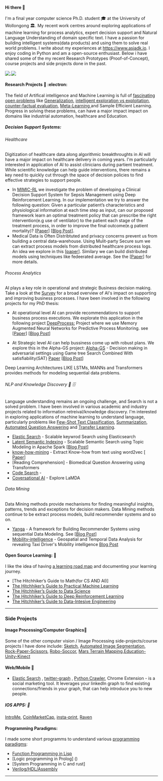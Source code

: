 

####  Hi there 👋

 I'm a final year computer science Ph.D. student :mortar_board: at the University of Wollongong :classical_building:. My recent work centres around exploring applications of machine learning for process analytics, expert decision support and Natural Language Understanding of domain specific text. I have a passion for building intelligent systems(data products) and using them to solve real world problems. I write about my experiences at https://www.asjadk.io. I enjoy coding in Python and am a open-source enthusiast. Below i have shared some of the my recent Research Prototypes (Proof-of-Concept), course projects and side projects done in the past. 


<a href="">
  <img align="center" src="https://github-readme-stats.vercel.app/api/top-langs/?username=asjad99&langs_count=7&layout=compact" />
</a>
<a href="">
  <img align="center" src="https://github-readme-streak-stats.herokuapp.com/?user=asjad99&theme=blue-green" />
</a>



####  Research Projects  🔭 :electron:	

The field of Artifical intelligence and Machine Learning is full of [fascinating open problems](https://www.asjadk.io/real-world-rl/) like [Generalization](https://www.asjadk.io/generalization/), [intelligent exploration vs exploitation](https://www.asjadk.io/strategic-exploration-in-online-decision-making/), [counter-factual evaluation](https://www.asjadk.io/counterfactual-policy-evaluation/), [Meta-Learning
]() and Sample Efficient Learning. Progress in solving these problems, can have a major impact impact on domains like industrial automation, healthcare and Education. 


##### Decision Support Systems: 

###### Healthcare 

Digitization of healthcare data along algorithmic breakthroughts in AI will have a major impact on healthcare delivery in coming years. I'm particularly interested in application of AI to assist clinicians during partient treatment. While scientific knowledge can help guide interventions, there remains a key need to quickly cut through the space of decision policies to find effective strategies to support people. 
 
- In  [MIMIC-RL](https://github.com/asjad99/MIMIC_RL_COACH) we investigate the problem of developing a Clinical Decision Support System for Sepsis Management using Deep Reinforcement Learning. In our implementation we try to answer the following question: Given a particular patient’s characteristics and physiological information at each time step as input, can our proposed framework learn an optimal treatment policy that can prescribe the right intervention(e.g use of ventilator) to the patient each stage of the treatment process, in order to improve the final outcome(e.g patient mortality)?   [[Paper]()] [[Blog Post]()]. 
- Medical Data is Often Distribtuted and privacy concerns prevent us from building a central data-warehouse. Using Mulit-party Secure sum we can extract process models from distributed healthcare process logs. An idea we explore in this [[paper](https://github.com/asjad99/Distributed-Process-Mining/blob/main/Distributed_Process_Mining.pdf)]. Similary we can build distributed models using techniques like fedeerated average. See the [[Paper]()] for more details. 

###### Process Analytics 
AI plays a key role in operational and strategic Business decision making. Take a look at the [Survey]() for a broad overview of AI's impact on supporting and improving business processes. I have been involved in the following projects for my PhD thesis:  

 - At operational level AI can provide recommendations to support business process executions. We explorate this application in the following project  [DeepProcess:](https://github.com/asjad99/DeepProcess) Project where we use Memory Augmented Neural Networks  for Predictive Process Monitoring. see  [[Paper](https://arxiv.org/pdf/1802.00938.pdf)] [[Blog Post](https://www.asjadk.io/deepprocess/)]

  - At Strategic level AI can help bussiness come up with robust plans. We explore this in the Alpha-GS project: [Alpha-GS](https://github.com/asjad99/rosetta_stone) - Decision making in adversarial settings using Game tree Search Combined With satisfiability(SAT)  [Paper]() [[Blog Post](https://www.asjadk.io/strategic_resilience/)] 

Deep Learning Architectures LIKE LSTMs, MANNs and Transformers provides methods for modeling sequential data problems.  


###### NLP and Knowledge Discovery :mag_right:  :file_cabinet:

Language understanding remains an ongoing challenge, and Search is not a solved problem. I have been involved in various academic and industry projects related to information retreival/knowledge discovery. I'm interested in exploring applications of  machine learning to understand language, particularly problems like [Few-Shot Text Classification](), [Summarization](), [Automated Question Answering]() and [Transfer Learning](). 

- [Elastic Search]()  - Scalable keywrod Search using Elasticsearch
- [Latent Semantic Indexing]() - Scalable Semantic Search using Topic Modeling in Apache Spark  [[Blog Post](https://www.asjadk.io/semantic_search/)] 
- [know-how-mining](https://github.com/asjad99/know-how-mining) - Extract Know-how from text using word2vec  [ [Paper](https://link.springer.com/chapter/10.1007/978-3-319-69904-2_6)]
- [Reading Comprehension] - Biomedical Question Answering using Transformers 
- [Code Search]() - 
- [Coversational AI]() - Explore LaMDA 

###### Data Mining 

Data Mining methods provide mechanisms for finding meaningful insights, patterns, trends and exceptions for decision makers.  Data Mining methods continue to be extract process models, build recommender systems 
and so on. 
  -  [Yanga](https://github.com/asjad99/Yanga)  - A framework for Building Recommender Systems using sequential Data Modeling. See [[Blog Post](https://www.asjadk.io/music/)]
  -  [Mobility-intelligence](https://github.com/asjad99/mobility-intelligence) - Geospatial and Temporal Data Analysis for revealing Taxi Driver's Mobility intelligence [Blog Post](https://www.asjadk.io/revealing-taxi-drivers-mobility-intelligence-through-his-trace/)


#### Open Source Learning:   :octopus:

I like the idea of having [a learning road map](https://i.am.ai/roadmap/#machine-learning-roadmap) and documenting your learning journey. 


- [The Hitchhiker’s Guide to Math(for CS AND AI)] 
- [The Hitchhiker’s Guide to Practical Machine Learning](https://github.com/asjad99/Machine-Learning-GYM)
- [The Hitchhiker’s Guide to Data Science](https://asjad99.github.io/datascience-GYM/) 
- [The Hitchhiker’s Guide to Deep Reinforcement Learning](https://github.com/asjad99/Deep-Reinforcement-Learning)
- [The Hitchhiker’s Guide to Data-Intesive Engineering](https://github.com/asjad99/data-engineering-ml-ops) 

-------


### Side Projects 

#### Image Processing/Computer Graphics:yarn:

Some of the other computer vision / Image Processing side-projects/course projects I have done include: [Sketch](https://github.com/asjad99/Sketch), [Automated Image Segmentation](https://github.com/asjad99/Image-Processing), [Rock-Paper-Scissors](https://github.com/asjad99/Rock-Paper-Scissors-), [Robo-Soccor](https://github.com/asjad99/robot-soccor), [Mars Terrain Mapping](https://github.com/asjad99/mars_pathfinder_robot),[Education-Unity-Kinect](https://github.com/asjad99/KINEFF)  

#### Web/Mobile :turtle:

- [Elastic Search]() , [twitter-graph]() , [Python Crawler](https://github.com/asjad99/datascience-GYM/blob/master/Data_engineering/web_crawler.py), 
 Chrome Extension - is a social marketing tool. It leverages your linkedIn graph to find existing connections/friends in your graph, that can help introduce you to new people. 

##### IOS APPS: :iphone: 
  [IntroMe](https://github.com/asjad99/IntroMe),  [CoinMarketCap](https://github.com/asjad99/CoinMarketCap),  [insta-print](https://github.com/asjad99/InstaPrint), [Raven](https://github.com/asjad99/Raven) 



#### Programming Paradigms: 

I made some short programms to understand various [programming paradigms](https://github.com/asjad99/programming-paradigms-): 
- [Function Programming in Lisp](https://github.com/asjad99/programming-paradigms-/blob/main/practice_programs.lisp) 
- [Logic programming in Prolog] ()
- [System Programming in C and rust]
- [Verilog/HDL/Assembly]()


-----------




<!-- Moonshots: 
https://github.com/ossu/computer-science#readme
Human-level concept learning through probabilistic program induction
Going deep into langauge, reinforcement learning 

<!-- 
https://www.cs.cornell.edu/jeh/book.pdf
https://web.stanford.edu/class/cs168/index.html
- BDI systems 

<!--unity ant simulation
https://www.youtube.com/watch?v=X-iSQQgOd1A

<!-- inspiration: 
https://paperswithcode.com/sota
also see data products and newsletters: 
<!-- 
- Systems Programming Rust (OS + databases)
You should be comfortable with arrays, pointers, references, classes, methods, dynamic memory allocation, recursion, linked lists, binary search trees, hashing, iterators, and function pointers.
 - Computational Photography
 - https://rolisz.ro/projects/
 - 
- https://jeremykun.com/2018/12/01/a-programmers-introduction-to-mathematics/
- https://maxmasnick.com/kb/
- https://chrisalbon.com/ Photography: 
https://paulstamatiou.com/photos/new-zealand/mount-cook-to-christchurch/ 
gear: https://paulstamatiou.com/stuff-i-use/


“If you want to build a ship, don't drum up the men to gather wood, divide the work, and give orders. Instead, teach them to yearn for the vast and endless sea.”

"A person often meets his destiny on the road he took to avoid it."

[Naval and Kapil Gupta on Hardwork](https://youtu.be/q6k_ufqaiBg)



----------------------------------------------------------------------------------------------------------------


